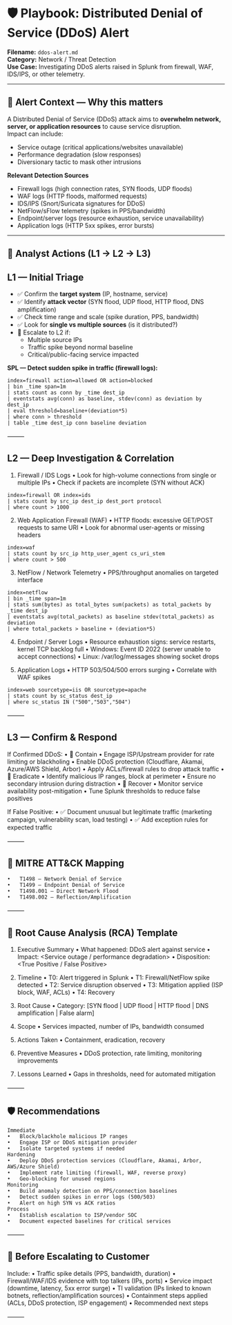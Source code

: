 # 🛡️ Playbook: Distributed Denial of Service (DDoS) Alert

**Filename:** `ddos-alert.md`  
**Category:** Network / Threat Detection  
**Use Case:** Investigating DDoS alerts raised in Splunk from firewall, WAF, IDS/IPS, or other telemetry.

---

## 🎯 Alert Context — Why this matters
A Distributed Denial of Service (DDoS) attack aims to **overwhelm network, server, or application resources** to cause service disruption.  
Impact can include:
- Service outage (critical applications/websites unavailable)  
- Performance degradation (slow responses)  
- Diversionary tactic to mask other intrusions  

**Relevant Detection Sources**
- Firewall logs (high connection rates, SYN floods, UDP floods)  
- WAF logs (HTTP floods, malformed requests)  
- IDS/IPS (Snort/Suricata signatures for DDoS)  
- NetFlow/sFlow telemetry (spikes in PPS/bandwidth)  
- Endpoint/server logs (resource exhaustion, service unavailability)  
- Application logs (HTTP 5xx spikes, error bursts)

---

## 🧭 Analyst Actions (L1 → L2 → L3)

## L1 — Initial Triage
- ✅ Confirm the **target system** (IP, hostname, service)  
- ✅ Identify **attack vector** (SYN flood, UDP flood, HTTP flood, DNS amplification)  
- ✅ Check time range and scale (spike duration, PPS, bandwidth)  
- ✅ Look for **single vs multiple sources** (is it distributed?)  
- 🚩 Escalate to L2 if:
  - Multiple source IPs  
  - Traffic spike beyond normal baseline  
  - Critical/public-facing service impacted  

**SPL — Detect sudden spike in traffic (firewall logs):**
```
index=firewall action=allowed OR action=blocked
| bin _time span=1m
| stats count as conn by _time dest_ip
| eventstats avg(conn) as baseline, stdev(conn) as deviation by dest_ip
| eval threshold=baseline+(deviation*5)
| where conn > threshold
| table _time dest_ip conn baseline deviation
```

⸻
## L2 — Deep Investigation & Correlation

1. Firewall / IDS Logs
	•	Look for high-volume connections from single or multiple IPs
	•	Check if packets are incomplete (SYN without ACK)
```spl
index=firewall OR index=ids
| stats count by src_ip dest_ip dest_port protocol
| where count > 1000
```
2. Web Application Firewall (WAF)
	•	HTTP floods: excessive GET/POST requests to same URI
	•	Look for abnormal user-agents or missing headers
```
index=waf
| stats count by src_ip http_user_agent cs_uri_stem
| where count > 500
```
3. NetFlow / Network Telemetry
	•	PPS/throughput anomalies on targeted interface
```
index=netflow
| bin _time span=1m
| stats sum(bytes) as total_bytes sum(packets) as total_packets by _time dest_ip
| eventstats avg(total_packets) as baseline stdev(total_packets) as deviation
| where total_packets > baseline + (deviation*5)
```
4. Endpoint / Server Logs
	•	Resource exhaustion signs: service restarts, kernel TCP backlog full
	•	Windows: Event ID 2022 (server unable to accept connections)
	•	Linux: /var/log/messages showing socket drops

5. Application Logs
	•	HTTP 503/504/500 errors surging
	•	Correlate with WAF spikes
```
index=web sourcetype=iis OR sourcetype=apache
| stats count by sc_status dest_ip
| where sc_status IN ("500","503","504")
```

⸻

## L3 — Confirm & Respond

If Confirmed DDoS:
	•	🛑 Contain
	•	Engage ISP/Upstream provider for rate limiting or blackholing
	•	Enable DDoS protection (Cloudflare, Akamai, Azure/AWS Shield, Arbor)
	•	Apply ACLs/firewall rules to drop attack traffic
	•	🔎 Eradicate
	•	Identify malicious IP ranges, block at perimeter
	•	Ensure no secondary intrusion during distraction
	•	🔁 Recover
	•	Monitor service availability post-mitigation
	•	Tune Splunk thresholds to reduce false positives

If False Positive:
	•	✅ Document unusual but legitimate traffic (marketing campaign, vulnerability scan, load testing)
	•	✅ Add exception rules for expected traffic

⸻

## 🧩 MITRE ATT&CK Mapping
	•	T1498 – Network Denial of Service
	•	T1499 – Endpoint Denial of Service
	•	T1498.001 – Direct Network Flood
	•	T1498.002 – Reflection/Amplification

⸻

## 📝 Root Cause Analysis (RCA) Template

1) Executive Summary
	•	What happened: DDoS alert against service <X>
	•	Impact: <Service outage / performance degradation>
	•	Disposition: <True Positive / False Positive>

2) Timeline
	•	T0: Alert triggered in Splunk
	•	T1: Firewall/NetFlow spike detected
	•	T2: Service disruption observed
	•	T3: Mitigation applied (ISP block, WAF, ACLs)
	•	T4: Recovery

3) Root Cause
	•	Category: [SYN flood | UDP flood | HTTP flood | DNS amplification | False alarm]

4) Scope
	•	Services impacted, number of IPs, bandwidth consumed

5) Actions Taken
	•	Containment, eradication, recovery

6) Preventive Measures
	•	DDoS protection, rate limiting, monitoring improvements

7) Lessons Learned
	•	Gaps in thresholds, need for automated mitigation

⸻

## 🛡 Recommendations
	Immediate
	•	Block/blackhole malicious IP ranges
	•	Engage ISP or DDoS mitigation provider
	•	Isolate targeted systems if needed
	Hardening
	•	Deploy DDoS protection services (Cloudflare, Akamai, Arbor, AWS/Azure Shield)
	•	Implement rate limiting (firewall, WAF, reverse proxy)
	•	Geo-blocking for unused regions
	Monitoring
	•	Build anomaly detection on PPS/connection baselines
	•	Detect sudden spikes in error logs (500/503)
	•	Alert on high SYN vs ACK ratios
	Process
	•	Establish escalation to ISP/vendor SOC
	•	Document expected baselines for critical services

⸻

## 📎 Before Escalating to Customer

Include:
	•	Traffic spike details (PPS, bandwidth, duration)
	•	Firewall/WAF/IDS evidence with top talkers (IPs, ports)
	•	Service impact (downtime, latency, 5xx error surge)
	•	TI validation (IPs linked to known botnets, reflection/amplification sources)
	•	Containment steps applied (ACLs, DDoS protection, ISP engagement)
	•	Recommended next steps

⸻
